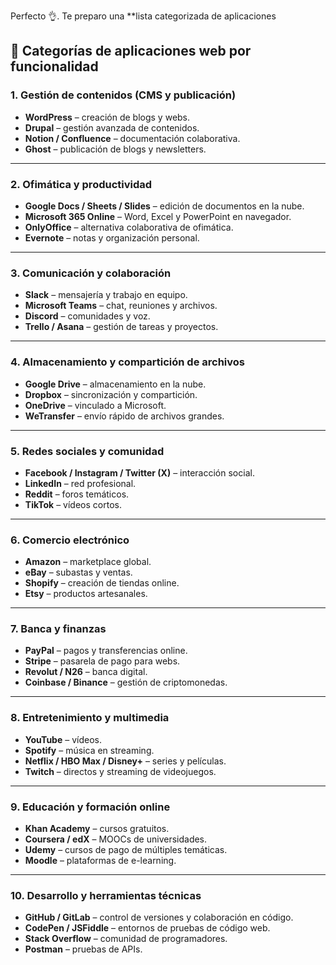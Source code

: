 Perfecto 👌. Te preparo una **lista categorizada de aplicaciones 
## 📌 Categorías de aplicaciones web por funcionalidad

### 1. **Gestión de contenidos (CMS y publicación)**

* **WordPress** – creación de blogs y webs.
* **Drupal** – gestión avanzada de contenidos.
* **Notion / Confluence** – documentación colaborativa.
* **Ghost** – publicación de blogs y newsletters.

---

### 2. **Ofimática y productividad**

* **Google Docs / Sheets / Slides** – edición de documentos en la nube.
* **Microsoft 365 Online** – Word, Excel y PowerPoint en navegador.
* **OnlyOffice** – alternativa colaborativa de ofimática.
* **Evernote** – notas y organización personal.

---

### 3. **Comunicación y colaboración**

* **Slack** – mensajería y trabajo en equipo.
* **Microsoft Teams** – chat, reuniones y archivos.
* **Discord** – comunidades y voz.
* **Trello / Asana** – gestión de tareas y proyectos.

---

### 4. **Almacenamiento y compartición de archivos**

* **Google Drive** – almacenamiento en la nube.
* **Dropbox** – sincronización y compartición.
* **OneDrive** – vinculado a Microsoft.
* **WeTransfer** – envío rápido de archivos grandes.

---

### 5. **Redes sociales y comunidad**

* **Facebook / Instagram / Twitter (X)** – interacción social.
* **LinkedIn** – red profesional.
* **Reddit** – foros temáticos.
* **TikTok** – vídeos cortos.

---

### 6. **Comercio electrónico**

* **Amazon** – marketplace global.
* **eBay** – subastas y ventas.
* **Shopify** – creación de tiendas online.
* **Etsy** – productos artesanales.

---

### 7. **Banca y finanzas**

* **PayPal** – pagos y transferencias online.
* **Stripe** – pasarela de pago para webs.
* **Revolut / N26** – banca digital.
* **Coinbase / Binance** – gestión de criptomonedas.

---

### 8. **Entretenimiento y multimedia**

* **YouTube** – vídeos.
* **Spotify** – música en streaming.
* **Netflix / HBO Max / Disney+** – series y películas.
* **Twitch** – directos y streaming de videojuegos.

---

### 9. **Educación y formación online**

* **Khan Academy** – cursos gratuitos.
* **Coursera / edX** – MOOCs de universidades.
* **Udemy** – cursos de pago de múltiples temáticas.
* **Moodle** – plataformas de e-learning.

---

### 10. **Desarrollo y herramientas técnicas**

* **GitHub / GitLab** – control de versiones y colaboración en código.
* **CodePen / JSFiddle** – entornos de pruebas de código web.
* **Stack Overflow** – comunidad de programadores.
* **Postman** – pruebas de APIs.


